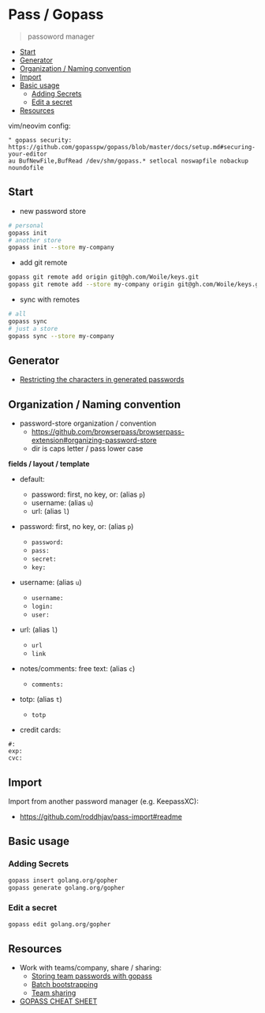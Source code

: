 # Pass / Gopass

> passoword manager

<!-- toc -->

- [Start](#start)
- [Generator](#generator)
- [Organization / Naming convention](#organization--naming-convention)
- [Import](#import)
- [Basic usage](#basic-usage)
  - [Adding Secrets](#adding-secrets)
  - [Edit a secret](#edit-a-secret)
- [Resources](#resources)

<!-- tocstop -->

vim/neovim config:

```
" gopass security: https://github.com/gopasspw/gopass/blob/master/docs/setup.md#securing-your-editor
au BufNewFile,BufRead /dev/shm/gopass.* setlocal noswapfile nobackup noundofile
```

## Start

- new password store

```sh
# personal
gopass init
# another store
gopass init --store my-company
```

- add git remote

```sh
gopass git remote add origin git@gh.com/Woile/keys.git
gopass git remote add --store my-company origin git@gh.com/Woile/keys.git
```

- sync with remotes

```sh
# all
gopass sync
# just a store
gopass sync --store my-company
```

## Generator

- [Restricting the characters in generated passwords](https://github.com/gopasspw/gopass/blob/master/docs/features.md#restricting-the-characters-in-generated-passwords)

## Organization / Naming convention

- password-store organization / convention
  - https://github.com/browserpass/browserpass-extension#organizing-password-store
  - dir is caps letter / pass lower case

**fields / layout / template**

- default:
  - password: first, no key, or: (alias `p`)
  - username: (alias `u`)
  - url: (alias `l`)

- password: first, no key, or: (alias `p`)
  - `password:`
  - `pass:`
  - `secret:`
  - `key:`
- username: (alias `u`)
  - `username:`
  - `login:`
  - `user:`
- url: (alias `l`)
  - `url`
  - `link`
- notes/comments: free text: (alias `c`)
  - `comments:`
- totp: (alias `t`)
  - `totp`
- credit cards:
```
#:
exp:
cvc:
```

## Import

Import from another password manager (e.g. KeepassXC):

- https://github.com/roddhjav/pass-import#readme

## Basic usage

### Adding Secrets

```sh
gopass insert golang.org/gopher
gopass generate golang.org/gopher
```

### Edit a secret

```sh
gopass edit golang.org/gopher
```

## Resources

- Work with teams/company, share / sharing:
  - [Storing team passwords with gopass](https://hceris.com/storing-passwords-with-gopass/)
  - [Batch bootstrapping](https://github.com/gopasspw/gopass/blob/master/docs/setup.md#batch-bootstrapping)
  - [Team sharing](https://woile.github.io/gopass-cheat-sheet/)
- [GOPASS CHEAT SHEET](https://woile.github.io/gopass-cheat-sheet/)


